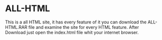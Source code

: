 # ALL-HTML
This is a all HTML site, it has every feature of it you can download the ALL-HTML.RAR file and examine the site for every HTML feature.
After Download just open the index.html file whit your internet browser.
